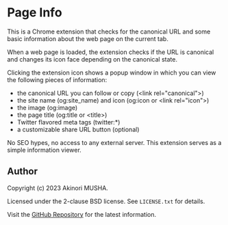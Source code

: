 # Page Info

This is a Chrome extension that checks for the canonical URL and some basic information about the web page on the current tab.

When a web page is loaded, the extension checks if the URL is canonical and changes its icon face depending on the canonical state.

Clicking the extension icon shows a popup window in which you can view the following pieces of information:

- the canonical URL you can follow or copy (&lt;link rel="canonical"&gt;)
- the site name (og:site_name) and icon (og:icon or &lt;link rel="icon"&gt;)
- the image (og:image)
- the page title (og:title or &lt;title&gt;)
- Twitter flavored meta tags (twitter:*)
- a customizable share URL button (optional)

No SEO hypes, no access to any external server.  This extension serves as a simple information viewer.

## Author

Copyright (c) 2023 Akinori MUSHA.

Licensed under the 2-clause BSD license.  See `LICENSE.txt` for details.

Visit the [GitHub Repository](https://github.com/knu/page-info) for the latest information.
